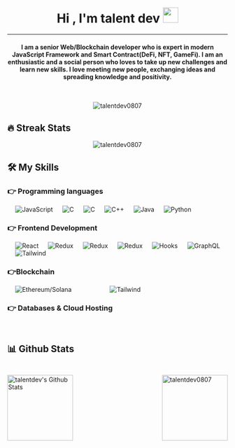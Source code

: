 
<h1 align="center">Hi , I'm talent dev <img src="https://media.giphy.com/media/hvRJCLFzcasrR4ia7z/giphy.gif" width="35"></h1>
<hr/>
<h4 align="center">I am a senior Web/Blockchain developer who is expert in modern JavaScript Framework and Smart Contract(DeFi, NFT, GameFi). I am an enthusiastic and a social person who loves to take up new challenges and learn new skills. I love meeting new people, exchanging ideas and spreading knowledge and positivity.</h4>
<br>
<p align="center"> <img src="https://komarev.com/ghpvc/?username=talentdev0807&label=Profile%20views&color=0e75b6&style=plastic" alt="talentdev0807" /> </p>

## 🔥 Streak Stats
<p align="center"><img src="https://github-readme-streak-stats.herokuapp.com/?user=talentdev0807&theme=algolia" alt="talentdev0807"  /></p>


## 🛠️ My Skills

### 👉 Programming languages

<p align="left"> 
  &emsp;
  <img alt="JavaScript" src="https://img.shields.io/badge/JavaScript-indigo">
  &emsp;
  <img alt="C" src="https://img.shields.io/badge/TypeScript-blue">
  &emsp; 
  <img alt="C" src="https://img.shields.io/badge/Solidity-gray">
  &emsp;
  <img alt="C++" src="https://img.shields.io/badge/Rust-blue">
  &emsp;
  <img alt="Java" src="https://img.shields.io/badge/Ruby-brown">
  &emsp;
  <img alt="Python" src="https://img.shields.io/badge/Python%20-%2314354C.svg?logo=python&logoColor=white">
</p>

### 👉 Frontend Development
<p align="left"> 
  &emsp; 
  <img alt="React" src="https://img.shields.io/badge/React-indigo">
  &emsp;
  <img alt="Redux" src="https://img.shields.io/badge/React Native-pink">
  &emsp;
  <img alt="Redux" src="https://img.shields.io/badge/Next.js-blue">
  &emsp;
  <img alt="Redux" src="https://img.shields.io/badge/Redux-olive">
  &emsp; 
  <img alt="Hooks" src="https://img.shields.io/badge/Hooks-gray">
  &emsp;
  <img alt="GraphQL" src="https://img.shields.io/badge/GraphQL-blue">
  &emsp;
  <img alt="Tailwind" src="https://img.shields.io/badge/Tailwind-brown">
</p>

### 👉Blockchain
<p align="left">
  &emsp; 
  <img alt="Ethereum/Solana" src="https://img.shields.io/badge/DeFi/NFT/GameFi-indigo">
  &emsp;
  <img alt="" src="https://img.shields.io/badge/Ethereum/Solana-blue">
  &emsp; 
  <img alt="" src="https://img.shields.io/badge/Truffle/Hardhat-gray">
  &emsp;
  <img alt="" src="https://img.shields.io/badge/ERC20/ERC721/ERC1155-blue">
  &emsp;
  <img alt="Tailwind" src="https://img.shields.io/badge/Infura/IPFS/Metaplex-brown">
</p>

### 👉 Databases & Cloud Hosting
<p align="left">
  &emsp; 
  <img alt="" src="https://img.shields.io/badge/PostgreSQL-indigo">
  &emsp;
  <img alt="" src="https://img.shields.io/badge/MongoDB-blue">
  &emsp; 
  <img alt="" src="https://img.shields.io/badge/MySQL-gray">
  &emsp;
  <img alt="" src="https://img.shields.io/badge/AWS-blue">
  &emsp;
  <img alt="" src="https://img.shields.io/badge/Heroku-brown">
 </p>

## 📊 Github Stats

<h1 align="center"></h1>
<img align="left" height="150px" alt="talentdev's Github Stats" src="https://github-readme-stats.vercel.app/api?username=talentdev0807&show_icons=true&count_private=true&theme=algolia" />
<img align="right" height="150px" src="https://github-readme-stats.vercel.app/api/top-langs?username=talentdev0807&show_icons=true&locale=en&layout=compact&theme=algolia" alt="talentdev0807" />
<img height="150px" />
<br/>  
